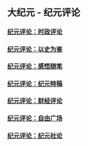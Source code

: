 ## 大纪元 - 纪元评论

#### [纪元评论：时政评论](indexes/nsc1025/README.md?02150330)
#### [纪元评论：以史为鉴](indexes/nsc1028/README.md?02150330)
#### [纪元评论：感悟随笔](indexes/nsc1035/README.md?02150330)
#### [纪元评论：纪元特稿](indexes/nsc424/README.md?02150330)
#### [纪元评论：财经评论](indexes/nsc1026/README.md?02150330)
#### [纪元评论：自由广场](indexes/nsc993/README.md?02150330)
#### [纪元评论：纪元社论](indexes/nsc422/README.md?02150330)
